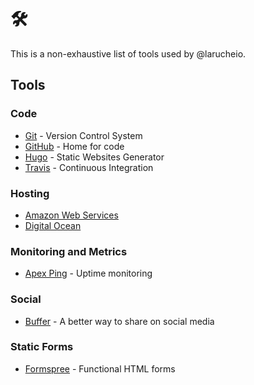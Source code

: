 # 🛠

This is a non-exhaustive list of tools used by @larucheio.

## Tools

### Code

-   [Git](https://git-scm.com/) - Version Control System
-   [GitHub](https://github.com/) - Home for code
-   [Hugo](http://gohugo.io/) - Static Websites Generator
-   [Travis](https://travis-ci.org/) - Continuous Integration

### Hosting

-   [Amazon Web Services](https://aws.amazon.com/)
-   [Digital Ocean](https://www.digitalocean.com/)

### Monitoring and Metrics

-   [Apex Ping](https://apex.sh/ping/) - Uptime monitoring

### Social

-   [Buffer](https://buffer.com/) - A better way to share on social media

### Static Forms

-   [Formspree](https://formspree.io/) - Functional HTML forms

